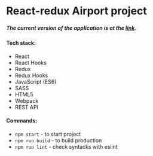 # React-redux Airport project

##### The current version of the application is at the [link](https://harmonious-cassata-7116e3.netlify.app/).

#### Tech stack:

- React
- React Hooks
- Redux
- Redux Hooks
- JavaScript (ES6)
- SASS
- HTML5
- Webpack
- REST API

#### Commands:

- `npm start` - to start project
- `npm run build` - to build production
- `npm run lint` - check syntacks with eslint
